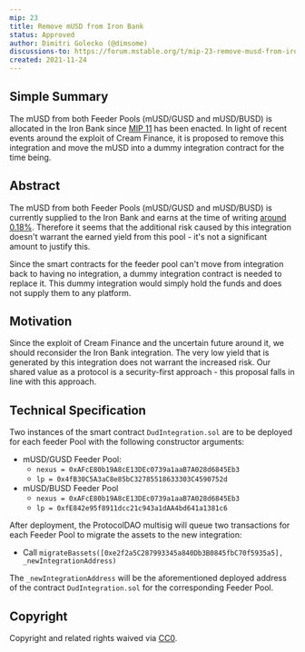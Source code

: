 ```yaml
---
mip: 23
title: Remove mUSD from Iron Bank
status: Approved
author: Dimitri Golecko (@dimsome)
discussions-to: https://forum.mstable.org/t/mip-23-remove-musd-from-iron-bank/717
created: 2021-11-24
---
```


## Simple Summary

The mUSD from both Feeder Pools (mUSD/GUSD and mUSD/BUSD) is allocated in the Iron Bank since [MIP 11](./mip-11) has been enacted. In light of recent events around the exploit of Cream Finance, it is proposed to remove this integration and move the mUSD into a dummy integration contract for the time being.

## Abstract

The mUSD from both Feeder Pools (mUSD/GUSD and mUSD/BUSD) is currently supplied to the Iron Bank and earns at the time of writing [around 0.18%](https://app.cream.finance/markets/Iron%20Bank). Therefore it seems that the additional risk caused by this integration doesn't warrant the earned yield from this pool - it's not a significant amount to justify this.

Since the smart contracts for the feeder pool can't move from integration back to having no integration, a dummy integration contract is needed to replace it. This dummy integration would simply hold the funds and does not supply them to any platform.

## Motivation

Since the exploit of Cream Finance and the uncertain future around it, we should reconsider the Iron Bank integration. The very low yield that is generated by this integration does not warrant the increased risk. Our shared value as a protocol is a security-first approach - this proposal falls in line with this approach.

## Technical Specification

Two instances of the smart contract `DudIntegration.sol` are to be deployed for each feeder Pool with the following constructor arguments:

- mUSD/GUSD Feeder Pool:
  - `nexus = 0xAFcE80b19A8cE13DEc0739a1aaB7A028d6845Eb3`
  - `lp = 0x4fB30C5A3aC8e85bC32785518633303C4590752d`
- mUSD/BUSD Feeder Pool
  - `nexus = 0xAFcE80b19A8cE13DEc0739a1aaB7A028d6845Eb3`
  - `lp = 0xfE842e95f8911dcc21c943a1dAA4bd641a1381c6`

After deployment, the ProtocolDAO multisig will queue two transactions for each Feeder Pool to migrate the assets to the new integration:

- Call `migrateBassets([0xe2f2a5C287993345a840Db3B0845fbC70f5935a5], _newIntegrationAddress)`

The `_newIntegrationAddress` will be the aforementioned deployed address of the contract `DudIntegration.sol` for the corresponding Feeder Pool.

## Copyright

Copyright and related rights waived via [CC0](https://creativecommons.org/publicdomain/zero/1.0/).
